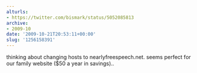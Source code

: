 ```yaml
---
alturls:
- https://twitter.com/bismark/status/5052085813
archive:
- 2009-10
date: '2009-10-21T20:53:11+00:00'
slug: '1256158391'
---
```


thinking about changing hosts to nearlyfreespeech.net. seems perfect for our family website ($50 a year in savings)..

